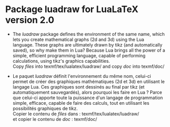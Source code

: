 # Package luadraw for LuaLaTeX version 2.0

* The *luadraw* package defines the environment of the same name, which lets you create mathematical graphs (2d and 3d) using the Lua language. These graphs are ultimately drawn by tikz (and automatically saved), so why make them in Lua? Because Lua brings all the power of a simple, efficient programming language, capable of performing calculations, using tikz's graphics capabilities.  
Copy *files* into texmf/tex/lualatex/luadraw/ 
and copy *doc* into texmf/doc/

* Le paquet *luadraw* définit l'environnement du même nom, celui-ci permet de créer des graphiques mathématiques (2d et 3d) en utilisant le langage Lua. Ces graphiques sont dessinés au final par tikz (et automatiquement sauvegardés), alors pourquoi les faire en Lua ? Parce que celui-ci apporte toute la puissance d'un langage de programmation simple, efficace, capable de faire des calculs, tout en utilisant les possibilités graphiques de tikz.  
Copier le contenu de *files* dans : texmf/tex/lualatex/luadraw/  
 et copier le contenu de *doc*  : texmf/doc/
